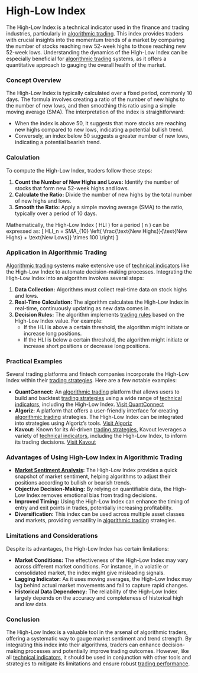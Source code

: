 # High-Low Index

The High-Low Index is a technical indicator used in the finance and trading industries, particularly in [algorithmic trading](../a/algorithmic_trading.md). This index provides traders with crucial insights into the momentum trends of a market by comparing the number of stocks reaching new 52-week highs to those reaching new 52-week lows. Understanding the dynamics of the High-Low Index can be especially beneficial for [algorithmic trading](../a/algorithmic_trading.md) systems, as it offers a quantitative approach to gauging the overall health of the market.

### Concept Overview

The High-Low Index is typically calculated over a fixed period, commonly 10 days. The formula involves creating a ratio of the number of new highs to the number of new lows, and then smoothing this ratio using a simple moving average (SMA). The interpretation of the index is straightforward: 
- When the index is above 50, it suggests that more stocks are reaching new highs compared to new lows, indicating a potential bullish trend.
- Conversely, an index below 50 suggests a greater number of new lows, indicating a potential bearish trend.

### Calculation

To compute the High-Low Index, traders follow these steps:
1. **Count the Number of New Highs and Lows:** Identify the number of stocks that form new 52-week highs and lows.
2. **Calculate the Ratio:** Divide the number of new highs by the total number of new highs and lows.
3. **Smooth the Ratio:** Apply a simple moving average (SMA) to the ratio, typically over a period of 10 days.

Mathematically, the High-Low Index \( HLI \) for a period \( n \) can be expressed as:
\[ HLI_n = SMA_{10} \left( \frac{\text{New Highs}}{\text{New Highs} + \text{New Lows}} \times 100 \right) \]

### Application in Algorithmic Trading

[Algorithmic trading](../a/algorithmic_trading.md) systems make extensive use of [technical indicators](../t/technical_indicators.md) like the High-Low Index to automate decision-making processes. Integrating the High-Low Index into an algorithm involves several steps:

1. **Data Collection:** Algorithms must collect real-time data on stock highs and lows.
2. **Real-Time Calculation:** The algorithm calculates the High-Low Index in real-time, continuously updating as new data comes in.
3. **Decision Rules:** The algorithm implements [trading rules](../t/trading_rules.md) based on the High-Low Index value. For example:
   - If the HLI is above a certain threshold, the algorithm might initiate or increase long positions.
   - If the HLI is below a certain threshold, the algorithm might initiate or increase short positions or decrease long positions.

### Practical Examples

Several trading platforms and fintech companies incorporate the High-Low Index within their [trading strategies](../t/trading_strategies.md). Here are a few notable examples:

- **QuantConnect:** An [algorithmic trading](../a/algorithmic_trading.md) platform that allows users to build and backtest [trading strategies](../t/trading_strategies.md) using a wide range of [technical indicators](../t/technical_indicators.md), including the High-Low Index. [Visit QuantConnect](https://www.quantconnect.com)
- **Algoriz:** A platform that offers a user-friendly interface for creating [algorithmic trading](../a/algorithmic_trading.md) strategies. The High-Low Index can be integrated into strategies using Algoriz’s tools. [Visit Algoriz](https://www.algoriz.com)
- **Kavout:** Known for its AI-driven [trading strategies](../t/trading_strategies.md), Kavout leverages a variety of [technical indicators](../t/technical_indicators.md), including the High-Low Index, to inform its trading decisions. [Visit Kavout](https://www.kavout.com)

### Advantages of Using High-Low Index in Algorithmic Trading

- **[Market Sentiment Analysis](../m/market_sentiment_analysis.md):** The High-Low Index provides a quick snapshot of market sentiment, helping algorithms to adjust their positions according to bullish or bearish trends.
- **Objective Decision-Making:** By relying on quantifiable data, the High-Low Index removes emotional bias from trading decisions.
- **Improved Timing:** Using the High-Low Index can enhance the timing of entry and exit points in trades, potentially increasing profitability.
- **Diversification:** This index can be used across multiple asset classes and markets, providing versatility in [algorithmic trading](../a/algorithmic_trading.md) strategies.

### Limitations and Considerations

Despite its advantages, the High-Low Index has certain limitations:
- **Market Conditions:** The effectiveness of the High-Low Index may vary across different market conditions. For instance, in a volatile or consolidated market, the index might give misleading signals.
- **Lagging Indicator:** As it uses moving averages, the High-Low Index may lag behind actual market movements and fail to capture rapid changes.
- **Historical Data Dependency:** The reliability of the High-Low Index largely depends on the accuracy and completeness of historical high and low data.

### Conclusion

The High-Low Index is a valuable tool in the arsenal of algorithmic traders, offering a systematic way to gauge market sentiment and trend strength. By integrating this index into their algorithms, traders can enhance decision-making processes and potentially improve trading outcomes. However, like all [technical indicators](../t/technical_indicators.md), it should be used in conjunction with other tools and strategies to mitigate its limitations and ensure robust [trading performance](../t/trading_performance.md).

